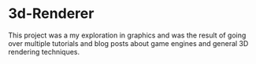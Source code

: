# 3d-Renderer

This project was a my exploration in graphics and was the result of going over multiple tutorials and blog posts about game engines and general 3D rendering techniques.
